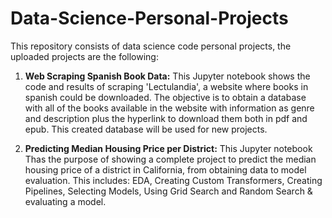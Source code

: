 # Data-Science-Personal-Projects
This repository consists of data science code personal projects, the uploaded projects are the following:

1. **Web Scraping Spanish Book Data:** This Jupyter notebook shows the code and results of scraping 'Lectulandia', a website where books in spanish could be downloaded. The objective is to obtain a database with all of the books available in the website with information as genre and description plus the hyperlink to download them both in pdf and epub. This created database will be used for new projects.

2. **Predicting Median Housing Price per District:** This Jupyter notebook Thas the purpose of showing a complete project to predict the median housing price of a district in California, from obtaining data to model evaluation. This includes: EDA, Creating Custom Transformers, Creating Pipelines, Selecting Models, Using Grid Search and Random Search & evaluating a model.
